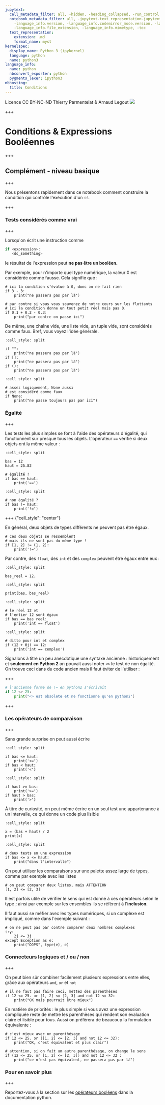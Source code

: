 ```yaml
---
jupytext:
  cell_metadata_filter: all, -hidden, -heading_collapsed, -run_control, -trusted
  notebook_metadata_filter: all, -jupytext.text_representation.jupytext_version, -jupytext.text_representation.format_version,
    -language_info.version, -language_info.codemirror_mode.version, -language_info.codemirror_mode,
    -language_info.file_extension, -language_info.mimetype, -toc
  text_representation:
    extension: .md
    format_name: myst
kernelspec:
  display_name: Python 3 (ipykernel)
  language: python
  name: python3
language_info:
  name: python
  nbconvert_exporter: python
  pygments_lexer: ipython3
nbhosting:
  title: Conditions
---
```


<div class="licence">
<span>Licence CC BY-NC-ND</span>
<span>Thierry Parmentelat &amp; Arnaud Legout</span>
<span><img src="media/both-logos-small-alpha.png" /></span>
</div>

+++

# Conditions & Expressions Booléennes

+++

## Complément - niveau basique

+++

Nous présentons rapidement dans ce notebook comment construire la condition qui contrôle l'exécution d'un `if`.

+++

### Tests considérés comme vrai

+++

Lorsqu'on écrit une instruction comme

```python
if <expression>:
   <do_something>
```

le résultat de l'expression peut **ne pas être un booléen**. 

Par exemple, pour n'importe quel type numérique, la valeur 0 est considérée comme fausse. Cela signifie que :

```{code-cell} ipython3
# ici la condition s'évalue à 0, donc on ne fait rien
if 3 - 3:
    print("ne passera pas par là")
```

```{code-cell} ipython3
# par contre si vous vous souvenez de notre cours sur les flottants
# ici la condition donne un tout petit réel mais pas 0.
if 0.1 + 0.2 - 0.3:
    print("par contre on passe ici")
```

De même, une chaîne vide, une liste vide, un tuple vide, sont considérés comme faux. Bref, vous voyez l'idée générale.

```{code-cell} ipython3
:cell_style: split

if "": 
    print("ne passera pas par là")
if []: 
    print("ne passera pas par là")
if ():
    print("ne passera pas par là")
```

```{code-cell} ipython3
:cell_style: split

# assez logiquement, None aussi
# est considéré comme faux
if None:
    print("ne passe toujours pas par ici")
```

### Égalité

+++

Les tests les plus simples se font à l'aide des opérateurs d'égalité, qui fonctionnent sur presque tous les objets. L'opérateur `==` vérifie si deux objets ont la même valeur :

```{code-cell} ipython3
:cell_style: split

bas = 12
haut = 25.82

# égalité ?
if bas == haut:
    print('==')
```

```{code-cell} ipython3
:cell_style: split

# non égalité ?
if bas != haut:
    print('!=')
```

+++ {"cell_style": "center"}

En général, deux objets de types différents ne peuvent pas être égaux.

```{code-cell} ipython3
# ces deux objets se ressemblent 
# mais ils ne sont pas du même type !
if [1, 2] != (1, 2):
    print('!=')
```

Par contre, des `float`, des `int` et des `complex` peuvent être égaux entre eux :

```{code-cell} ipython3
:cell_style: split

bas_reel = 12.
```

```{code-cell} ipython3
:cell_style: split

print(bas, bas_reel)
```

```{code-cell} ipython3
:cell_style: split

# le réel 12 et 
# l'entier 12 sont égaux
if bas == bas_reel:
    print('int == float')
```

```{code-cell} ipython3
:cell_style: split

# ditto pour int et complex
if (12 + 0j) == 12:
    print('int == complex')
```

Signalons à titre un peu anecdotique une syntaxe ancienne : historiquement et **seulement en Python 2** on pouvait aussi noter `<>` le test de non égalité. On trouve ceci dans du code ancien mais il faut éviter de l'utiliser :

+++

```python
# l'ancienne forme de != en python2 s'écrivait
if 12 <> 25:
    print("<> est obsolete et ne fonctionne qu'en python2")
```

+++

### Les opérateurs de comparaison

+++

Sans grande surprise on peut aussi écrire

```{code-cell} ipython3
:cell_style: split

if bas <= haut:
    print('<=')
if bas < haut:
    print('<')
```

```{code-cell} ipython3
:cell_style: split

if haut >= bas:
    print('>=')
if haut > bas:
    print('>')
```

À titre de curiosité, on peut même écrire en un seul test une appartenance à un intervalle, ce qui donne un code plus lisible

```{code-cell} ipython3
:cell_style: split

x = (bas + haut) / 2
print(x)
```

```{code-cell} ipython3
:cell_style: split

# deux tests en une expression
if bas <= x <= haut:
    print("dans l'intervalle")
```

On peut utiliser les comparaisons sur une palette assez large de types, comme par exemple avec les listes

```{code-cell} ipython3
# on peut comparer deux listes, mais ATTENTION
[1, 2] <= [2, 3]
```

Il est parfois utile de vérifier le sens qui est donné à ces opérateurs selon le type ; ainsi par exemple sur les ensembles ils se réfèrent à l'**inclusion**.

Il faut aussi se méfier avec les types numériques, si un complexe est impliqué, comme dans l'exemple suivant :

```{code-cell} ipython3
# on ne peut pas par contre comparer deux nombres complexes
try:
    2j <= 3j
except Exception as e:
    print("OOPS", type(e), e)
```

### Connecteurs logiques et / ou / non

+++

On peut bien sûr combiner facilement plusieurs expressions entre elles, grâce aux opérateurs `and`, `or` et `not`

```{code-cell} ipython3
# il ne faut pas faire ceci, mettez des parenthèses
if 12 <= 25. or [1, 2] <= [2, 3] and not 12 <= 32:
    print("OK mais pourrait être mieux")
```

En matière de priorités : le plus simple si vous avez une expression compliquée reste de mettre les parenthèses qui rendent son évaluation claire et lisible pour tous. Aussi on préfèrera de beaucoup la formulation équivalente :

```{code-cell} ipython3
# c'est mieux avec un parenthésage
if 12 <= 25. or ([1, 2] <= [2, 3] and not 12 <= 32):
    print("OK, c'est équivalent et plus clair")
```

```{code-cell} ipython3
# attention, si on fait un autre parenthésage, on change le sens
if (12 <= 25. or [1, 2] <= [2, 3]) and not 12 <= 32 :
    print("ce n'est pas équivalent, ne passera pas par là")
```

### Pour en savoir plus

+++

Reportez-vous à la section sur les [opérateurs booléens](https://docs.python.org/3/library/stdtypes.html#truth-value-testing) dans la documentation python.
